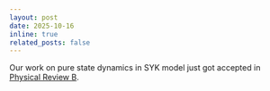 ```yaml
---
layout: post
date: 2025-10-16
inline: true
related_posts: false
---
```


Our work on pure state dynamics in SYK model just got accepted in [Physical Review B](https://journals.aps.org/prb/accepted/10.1103/9cbp-7tvv).